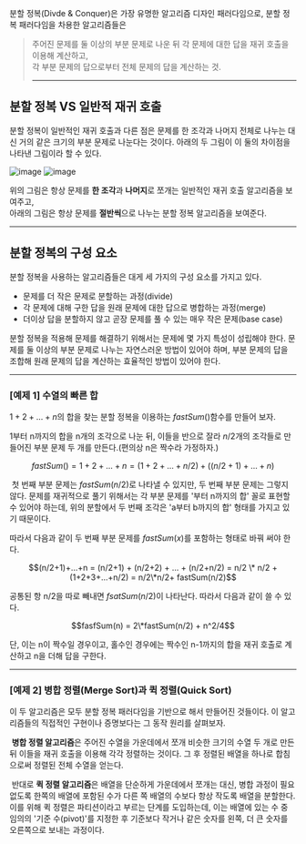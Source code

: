 분할 정복(Divde & Conquer)은 가장 유명한 알고리즘 디자인 패러다임으로, 분할 정복 패러다임을 차용한 알고리즘들은

> 주어진 문제를 둘 이상의 부분 문제로 나운 뒤 각 문제에 대한 답을 재귀 호출을 이용해 계산하고,  
> 각 부분 문제의 답으로부터 전체 문제의 답을 계산하는 것.
> 
> ---

## 분할 정복 VS 일반적 재귀 호출

분할 정복이 일반적인 재귀 호출과 다른 점은 문제를 한 조각과 나머지 전체로 나누는 대신 거의 같은 크기의 부분 문제로 나눈다는 것이다. 아래의 두 그림이 이 둘의 차이점을 나타낸 그림이라 할 수 있다.

![image](https://user-images.githubusercontent.com/42794501/186599189-77952509-d3d2-4ea2-a808-fa27ca300153.png)
![image](https://user-images.githubusercontent.com/42794501/186599264-5415ab60-651d-4e83-baad-0557eea6867f.png)

위의 그림은 항상 문제를 **한 조각**과 **나머지**로 쪼개는 일반적인 재귀 호출 알고리즘을 보여주고,   
아래의 그림은 항상 문제를 **절반씩**으로 나누는 분할 정복 알고리즘을 보여준다. 

---

## 분할 정복의 구성 요소

분할 정복을 사용하는 알고리즘들은 대게 세 가지의 구성 요소를 가지고 있다. 

-   문제를 더 작은 문제로 분할하는 과정(divide)
-   각 문제에 대해 구한 답을 원래 문제에 대한 답으로 병합하는 과정(merge)
-   더이상 답을 분할하지 않고 곧장 문제를 풀 수 있는 매우 작은 문제(base case)

분할 정복을 적용해 문제를 해결하기 위해서는 문제에 몇 가지 특성이 성립해야 한다. 문제를 둘 이상의 부분 문제로 나누는 자연스러운 방법이 있어야 하며, 부분 문제의 답을 조합해 원래 문제의 답을 계산하는 효율적인 방법이 있어야 한다.

---

### \[예제 1\] 수열의 빠른 합

$1+2+...+n$의 합을 찾는 분할 정복을 이용하는 $fastSum()$함수를 만들어 보자. 

1부터 n까지의 합을 n개의 조각으로 나눈 뒤, 이들을 반으로 잘라 $n/2$개의 조각들로 만들어진 부분 문제 두 개를 만든다.(편의상 n은 짝수라 가정하자.)

$$fastSum() = 1+2+...+n = (1+2+...+n/2) + ( (n/2 + 1)+...+n)$$

 첫 번째 부분 문제는 $fastSum(n/2)$로 나타낼 수 있지만, 두 번째 부분 문제는 그렇지 않다. 문제를 재귀적으로 풀기 위해서는 각 부분 문제를 '부터 n까지의 합' 꼴로 표현할 수 있어야 하는데, 위의 분할에서 두 번째 조각은 'a부터 b까지의 합' 형태를 가지고 있기 때문이다. 

따라서 다음과 같이 두 번째 부분 문제를 $fastSum(x)$를 포함하는 형태로 바꿔 써야 한다. 

$$(n/2+1)+...+n = (n/2+1) + (n/2+2) + ... + (n/2+n/2) = n/2 \* n/2 + (1+2+3+...+n/2) = n/2\*n/2+ fastSum(n/2)$$

공통된 항 n/2을 따로 빼내면 $fsatSum(n/2)$이 나타난다. 따라서 다음과 같이 쓸 수 있다. 

$$fasfSum(n) = 2\*fastSum(n/2) + n^2/4$$

단, 이는 n이 짝수일 경우이고, 홀수인 경우에는 짝수인 n-1까지의 합을 재귀 호출로 계산하고 n을 더해 답을 구한다. 

---

### \[예제 2\] 병합 정렬(Merge Sort)과 퀵 정렬(Quick Sort)

이 두 알고리즘은 모두 분할 정복 패러다임을 기반으로 해서 만들어진 것들이다. 이 알고리즘들의 직접적인 구현이나 증명보다는 그 동작 원리를 살펴보자. 

 **병합 정렬 알고리즘**은 주어진 수열을 가운데에서 쪼개 비슷한 크기의 수열 두 개로 만든 뒤 이들을 재귀 호출을 이용해 각각 정렬하는 것이다. 그 후 정렬된 배열을 하나로 합침으로써 정렬된 전체 수열을 얻는다.

  
 반대로 **퀵 정렬 알고리즘**은 배열을 단순하게 가운데에서 쪼개는 대신, 병합 과정이 필요 없도록 한쪽의 배열에 포함된 수가 다른 쪽 배열의 수보다 항상 작도록 배열을 분할한다. 이를 위해 퀵 정렬은 파티션이라고 부르는 단계를 도입하는데, 이는 배열에 있는 수 중 임의의 '기준 수(pivot)'를 지정한 후 기준보다 작거나 같은 숫자를 왼쪽, 더 큰 숫자를 오른쪽으로 보내는 과정이다.
